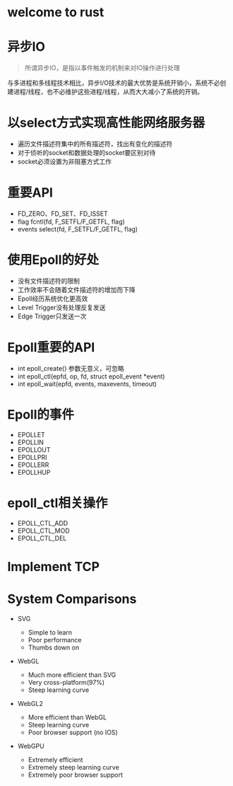 # welcome to rust

# 异步IO
> 所谓异步IO，是指以事件触发的机制来对IO操作进行处理

与多进程和多线程技术相比，异步I/O技术的最大优势是系统开销小，系统不必创建进程/线程，也不必维护这些进程/线程，从而大大减小了系统的开销。

# 以select方式实现高性能网络服务器
- 遍历文件描述符集中的所有描述符，找出有变化的描述符
- 对于侦听的socket和数据处理的socket要区别对待
- socket必须设置为非阻塞方式工作

# 重要API
- FD_ZERO、FD_SET、FD_ISSET
- flag fcntl(fd, F_SETFL/F_GETFL, flag)
- events select(fd, F_SETFL/F_GETFL, flag)

# 使用Epoll的好处
- 没有文件描述符的限制
- 工作效率不会随着文件描述符的增加而下降
- Epoll经历系统优化更高效
- Level Trigger没有处理反复发送
- Edge Trigger只发送一次

# Epoll重要的API

- int epoll_create() 参数无意义，可忽略
- int epoll_ctl(epfd, op, fd, struct epoll_event *event)
- int epoll_wait(epfd, events, maxevents, timeout)

# Epoll的事件
- EPOLLET
- EPOLLIN
- EPOLLOUT
- EPOLLPRI
- EPOLLERR
- EPOLLHUP

# epoll_ctl相关操作
- EPOLL_CTL_ADD
- EPOLL_CTL_MOD
- EPOLL_CTL_DEL

# Implement TCP

# System Comparisons

- SVG 
    - Simple to learn
    - Poor performance
    - Thumbs down on 

- WebGL
    - Much more efficient than SVG
    - Very cross-platform(97%)
    - Steep learning curve

- WebGL2
    - More efficient than WebGL
    - Steep learning curve
    - Poor browser support (no IOS)

- WebGPU
    - Extremely efficient
    - Extremely steep learning curve
    - Extremely poor browser support